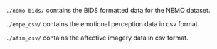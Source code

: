 `./nemo-bids/` contains the BIDS formatted data for the NEMO dataset.

`./empe_csv/` contains the emotional perception data in csv format.

`./afim_csv/` contains the affective imagery data in csv format.